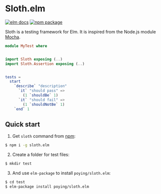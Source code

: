 Sloth.elm
=========

[![elm docs](https://img.shields.io/badge/elm--docs-1.0.0-60B5CC.svg)](http://package.elm-lang.org/packages/poying/sloth.elm/1.0.0/)
[![npm package](https://img.shields.io/npm/v/sloth.elm.svg)](npmjs.com/sloth.elm)

Sloth is a testing framework for Elm. It is inspired from the Node.js module [Mocha](https://github.com/mochajs/mocha).

```elm
module MyTest where


import Sloth exposing (..)
import Sloth.Assertion exposing (..)


tests =
  start
    `describe` "description"
      `it` "should pass" =>
        (1 `shouldBe` 1)
      `it` "should fail" =>
        (1 `shouldNotBe` 1)
    `end` 1
```

## Quick start

1. Get `sloth` command from [npm](http://npmjs.org):

```bash
$ npm i -g sloth.elm
```

2. Create a folder for test files:

```bash
$ mkdir test
```

3. And use `elm-package` to install `poying/sloth.elm`:

```bash
$ cd test
$ elm-package install poying/sloth.elm
```
